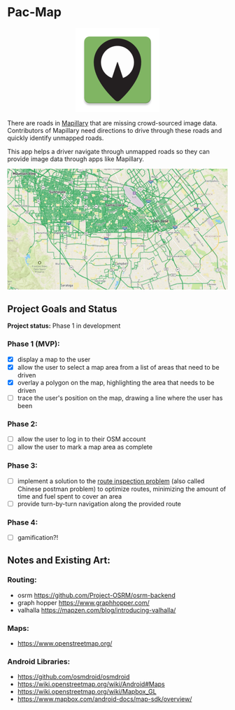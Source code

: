 # Pac-Map

<p align="center">
<img src="https://raw.githubusercontent.com/codeforsanjose/Pac-Map/master/app/src/main/res/mipmap-xxxhdpi/ic_launcher.png" alt="Pac-Map icon"/>
<p>

There are roads in [Mapillary](https://www.mapillary.com/) that are missing crowd-sourced image data. Contributors of
Mapillary need directions to drive through these roads and quickly identify unmapped roads.

This app helps a driver navigate through unmapped roads so they can provide image data through apps like Mapillary.

![Map of San Jose showing gaps in mapped areas](https://raw.githubusercontent.com/codeforsanjose/Pac-Map/master/server/public/images/SanJose_Mapillary_2018-05-01.png)

## Project Goals and Status

**Project status:** Phase 1 in development

### Phase 1 (MVP):
- [x] display a map to the user
- [x] allow the user to select a map area from a list of areas that need to be driven
- [x] overlay a polygon on the map, highlighting the area that needs to be driven
- [ ] trace the user's position on the map, drawing a line where the user has been

### Phase 2:
- [ ] allow the user to log in to their OSM account
- [ ] allow the user to mark a map area as complete

### Phase 3:
- [ ] implement a solution to the [route inspection problem](https://en.wikipedia.org/wiki/Route_inspection_problem)
(also called Chinese postman problem) to optimize routes, minimizing the amount of time and fuel spent to cover an area
- [ ] provide turn-by-turn navigation along the provided route

### Phase 4:
- [ ] gamification?!



## Notes and Existing Art:

### Routing:
* osrm            https://github.com/Project-OSRM/osrm-backend
* graph hopper    https://www.graphhopper.com/
* valhalla        https://mapzen.com/blog/introducing-valhalla/

### Maps:
* https://www.openstreetmap.org/

### Android Libraries:
* https://github.com/osmdroid/osmdroid
* https://wiki.openstreetmap.org/wiki/Android#Maps
* https://wiki.openstreetmap.org/wiki/Mapbox_GL
* https://www.mapbox.com/android-docs/map-sdk/overview/

